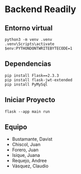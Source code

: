 # Backend Readily

## Entorno virtual
```
python3 -m venv .venv
.venv\Scripts\activate
$env:PYTHONDONTWRITEBYTECODE=1
```

## Dependencias
```
pip install Flask==2.3.3
pip install flask-jwt-extended
pip install PyMySql
```

## Iniciar Proyecto
```
flask --app main run
```

## Equipo
- Bustamante, Davist
- Chiscol, Juan
- Forero, Juan
- Isique, Juana
- Requejo, Andree
- Vásquez, Claudio